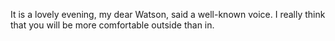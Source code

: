 It is a lovely evening, my dear Watson, said a well-known voice. I
really think that you will be more comfortable outside than in.

